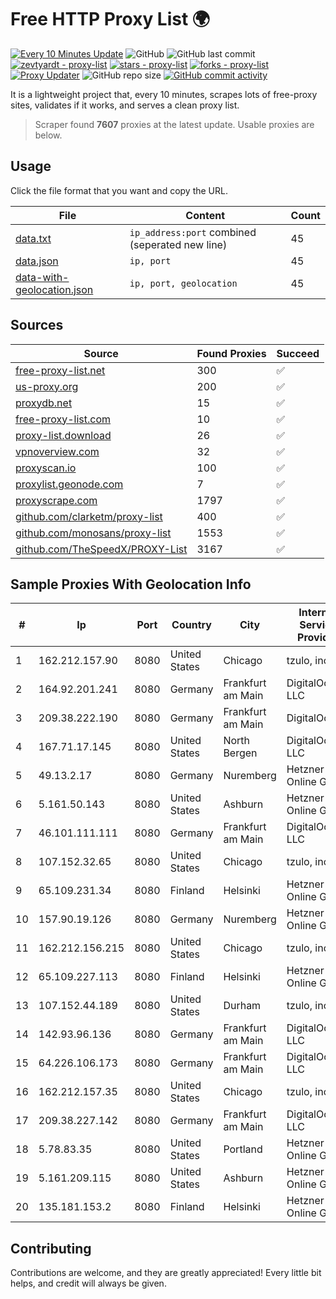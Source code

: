 
# Free HTTP Proxy List 🌍

[![Every 10 Minutes Update](https://github.com/mertguvencli/http-proxy-list/actions/workflows/main.yml/badge.svg?branch=main)](https://github.com/mertguvencli/http-proxy-list/actions/workflows/main.yml)
![GitHub](https://img.shields.io/github/license/mertguvencli/http-proxy-list)
![GitHub last commit](https://img.shields.io/github/last-commit/mertguvencli/http-proxy-list)
[![zevtyardt - proxy-list](https://img.shields.io/static/v1?label=zevtyardt&message=proxy-list&color=blue&logo=github)](https://github.com/zevtyardt/proxy-list "Go to GitHub repo")
[![stars - proxy-list](https://img.shields.io/github/stars/zevtyardt/proxy-list?style=social)](https://github.com/zevtyardt/proxy-list)
[![forks - proxy-list](https://img.shields.io/github/forks/zevtyardt/proxy-list?style=social)](https://github.com/zevtyardt/proxy-list)
[![Proxy Updater](https://github.com/zevtyardt/proxy-list/workflows/Proxy%20Updater/badge.svg)](https://github.com/zevtyardt/proxy-list/actions?query=workflow:"Proxy+Updater")
![GitHub repo size](https://img.shields.io/github/repo-size/zevtyardt/proxy-list)
[![GitHub commit activity](https://img.shields.io/github/commit-activity/m/zevtyardt/proxy-list?logo=commits)](https://github.com/zevtyardt/proxy-list/commits/main)

It is a lightweight project that, every 10 minutes, scrapes lots of free-proxy sites, validates if it works, and serves a clean proxy list.

> Scraper found **7607** proxies at the latest update. Usable proxies are below.

## Usage

Click the file format that you want and copy the URL.

|File|Content|Count|
|----|-------|-----|
|[data.txt](https://raw.githubusercontent.com/mertguvencli/http-proxy-list/main/proxy-list/data.txt)|`ip_address:port` combined (seperated new line)|45|
|[data.json](https://raw.githubusercontent.com/mertguvencli/http-proxy-list/main/proxy-list/data.json)|`ip, port`|45|
|[data-with-geolocation.json](https://raw.githubusercontent.com/mertguvencli/http-proxy-list/main/proxy-list/data-with-geolocation.json)|`ip, port, geolocation`|45|

## Sources

|Source|Found Proxies|Succeed|
|------|-------------|-------|
|[free-proxy-list.net](https://free-proxy-list.net)|300|✅|
|[us-proxy.org](https://www.us-proxy.org)|200|✅|
|[proxydb.net](http://proxydb.net)|15|✅|
|[free-proxy-list.com](https://free-proxy-list.com/?page=&port=&type%5B%5D=http&type%5B%5D=https&up_time=0&search=Search)|10|✅|
|[proxy-list.download](https://www.proxy-list.download/HTTP)|26|✅|
|[vpnoverview.com](https://vpnoverview.com/privacy/anonymous-browsing/free-proxy-servers)|32|✅|
|[proxyscan.io](https://www.proxyscan.io)|100|✅|
|[proxylist.geonode.com](https://proxylist.geonode.com/api/proxy-list?limit=300&page=1&sort_by=lastChecked&sort_type=desc&protocols=http,https)|7|✅|
|[proxyscrape.com](https://api.proxyscrape.com/v2/?request=displayproxies&protocol=http&timeout=10000&country=all&ssl=all&anonymity=all)|1797|✅|
|[github.com/clarketm/proxy-list](https://raw.githubusercontent.com/clarketm/proxy-list/master/proxy-list-raw.txt)|400|✅|
|[github.com/monosans/proxy-list](https://raw.githubusercontent.com/monosans/proxy-list/main/proxies/http.txt)|1553|✅|
|[github.com/TheSpeedX/PROXY-List](https://raw.githubusercontent.com/TheSpeedX/PROXY-List/master/http.txt)|3167|✅|


## Sample Proxies With Geolocation Info

|#|Ip|Port|Country|City|Internet Service Provider|
|-|--|----|-------|----|-------------------------|
|1|162.212.157.90|8080|United States|Chicago|tzulo, inc.|
|2|164.92.201.241|8080|Germany|Frankfurt am Main|DigitalOcean, LLC|
|3|209.38.222.190|8080|Germany|Frankfurt am Main|DigitalOcean|
|4|167.71.17.145|8080|United States|North Bergen|DigitalOcean, LLC|
|5|49.13.2.17|8080|Germany|Nuremberg|Hetzner Online GmbH|
|6|5.161.50.143|8080|United States|Ashburn|Hetzner Online GmbH|
|7|46.101.111.111|8080|Germany|Frankfurt am Main|DigitalOcean, LLC|
|8|107.152.32.65|8080|United States|Chicago|tzulo, inc.|
|9|65.109.231.34|8080|Finland|Helsinki|Hetzner Online GmbH|
|10|157.90.19.126|8080|Germany|Nuremberg|Hetzner Online GmbH|
|11|162.212.156.215|8080|United States|Chicago|tzulo, inc.|
|12|65.109.227.113|8080|Finland|Helsinki|Hetzner Online GmbH|
|13|107.152.44.189|8080|United States|Durham|tzulo, inc.|
|14|142.93.96.136|8080|Germany|Frankfurt am Main|DigitalOcean, LLC|
|15|64.226.106.173|8080|Germany|Frankfurt am Main|DigitalOcean, LLC|
|16|162.212.157.35|8080|United States|Chicago|tzulo, inc.|
|17|209.38.227.142|8080|Germany|Frankfurt am Main|DigitalOcean, LLC|
|18|5.78.83.35|8080|United States|Portland|Hetzner Online GmbH|
|19|5.161.209.115|8080|United States|Ashburn|Hetzner Online GmbH|
|20|135.181.153.2|8080|Finland|Helsinki|Hetzner Online GmbH|



## Contributing

Contributions are welcome, and they are greatly appreciated! Every
little bit helps, and credit will always be given.

